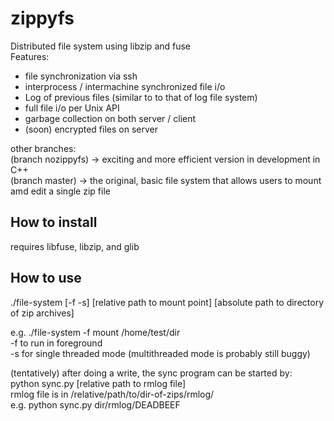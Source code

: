 # zippyfs

Distributed file system using libzip and fuse  
Features: 
- file synchronization via ssh  
- interprocess / intermachine synchronized file i/o  
- Log of previous files (similar to to that of log file system)    
- full file i/o per Unix API   
- garbage collection on both server / client  
- (soon) encrypted files on server  

other branches:  
(branch nozippyfs) -> exciting and more efficient version in development in C++  
(branch master) -> the original, basic file system that allows users to mount amd edit a single zip file

How to install  
-----------------
requires libfuse, libzip, and glib

How to use  
-----------------
./file-system [-f -s] [relative path to mount point] [absolute path to directory of zip archives]  

e.g. ./file-system -f mount /home/test/dir  
-f to run in foreground  
-s for single threaded mode (multithreaded mode is probably still buggy)  

(tentatively) after doing a write, the sync program can be started by:  
python sync.py [relative path to rmlog file]  
rmlog file is in /relative/path/to/dir-of-zips/rmlog/  
e.g. python sync.py dir/rmlog/DEADBEEF  



